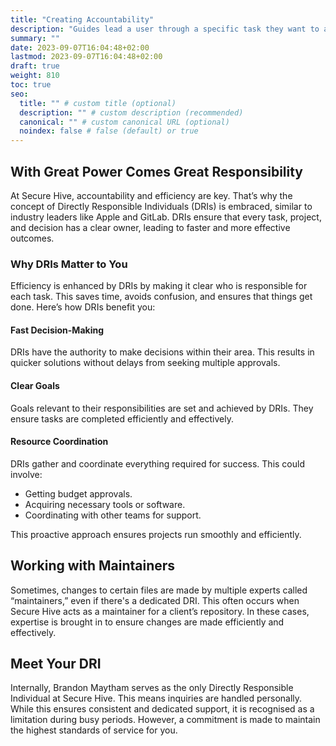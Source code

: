 ```yaml
---
title: "Creating Accountability"
description: "Guides lead a user through a specific task they want to accomplish, often with a sequence of steps."
summary: ""
date: 2023-09-07T16:04:48+02:00
lastmod: 2023-09-07T16:04:48+02:00
draft: true
weight: 810
toc: true
seo:
  title: "" # custom title (optional)
  description: "" # custom description (recommended)
  canonical: "" # custom canonical URL (optional)
  noindex: false # false (default) or true
---
```


## With Great Power Comes Great Responsibility

At Secure Hive, accountability and efficiency are key. That’s why the concept of Directly Responsible Individuals (DRIs) is embraced, similar to industry leaders like Apple and GitLab. DRIs ensure that every task, project, and decision has a clear owner, leading to faster and more effective outcomes.

### Why DRIs Matter to You

Efficiency is enhanced by DRIs by making it clear who is responsible for each task. This saves time, avoids confusion, and ensures that things get done. Here’s how DRIs benefit you:

#### Fast Decision-Making
DRIs have the authority to make decisions within their area. This results in quicker solutions without delays from seeking multiple approvals.

#### Clear Goals
Goals relevant to their responsibilities are set and achieved by DRIs. They ensure tasks are completed efficiently and effectively.

#### Resource Coordination
DRIs gather and coordinate everything required for success. This could involve:

- Getting budget approvals.
- Acquiring necessary tools or software.
- Coordinating with other teams for support.

This proactive approach ensures projects run smoothly and efficiently.

## Working with Maintainers

Sometimes, changes to certain files are made by multiple experts called “maintainers,” even if there's a dedicated DRI. This often occurs when Secure Hive acts as a maintainer for a client’s repository. In these cases, expertise is brought in to ensure changes are made efficiently and effectively.

## Meet Your DRI

Internally, Brandon Maytham serves as the only Directly Responsible Individual at Secure Hive. This means inquiries are handled personally. While this ensures consistent and dedicated support, it is recognised as a limitation during busy periods. However, a commitment is made to maintain the highest standards of service for you.
